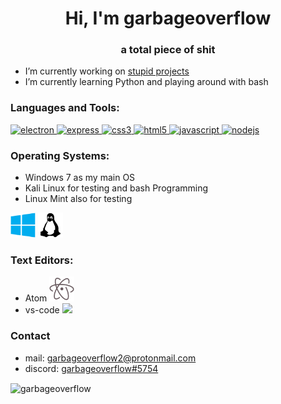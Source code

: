 <h1 align="center">Hi, I'm garbageoverflow</h1>
<h3 align="center">a total piece of shit</h3>

- I’m currently working on [stupid projects](garbageoverflow.github.io/site)
- I’m currently learning Python and playing around with bash

<h3 align="left">Languages and Tools:</h3>
<a href="https://www.electronjs.org" target="_blank"> <img src="https://devicons.github.io/devicon/devicon.git/icons/electron/electron-original.svg" alt="electron" width="40" height="40"/> </a> <a href="https://expressjs.com" target="_blank"> <img src="https://devicons.github.io/devicon/devicon.git/icons/express/express-original-wordmark.svg" alt="express" width="40" height="40"/> </a> <a href="https://www.w3schools.com/css/" target="_blank"> <img src="https://devicons.github.io/devicon/devicon.git/icons/css3/css3-original-wordmark.svg" alt="css3" width="40" height="40"/> </a> <a href="https://www.w3.org/html/" target="_blank"> <img src="https://devicons.github.io/devicon/devicon.git/icons/html5/html5-original-wordmark.svg" alt="html5" width="40" height="40"/> </a> <a href="https://developer.mozilla.org/en-US/docs/Web/JavaScript" target="_blank"> <img src="https://devicons.github.io/devicon/devicon.git/icons/javascript/javascript-original.svg" alt="javascript" width="40" height="40"/> </a> <a href="https://nodejs.org" target="_blank"> <img src="https://devicons.github.io/devicon/devicon.git/icons/nodejs/nodejs-original-wordmark.svg" alt="nodejs" width="40" height="40"/> </a> </p>

### Operating Systems:
- Windows 7 as my main OS
- Kali Linux for testing and bash Programming
- Linux Mint also for testing
<img src="https://raw.githubusercontent.com/devicons/devicon/40cd6bc89a299dc50ac289f8e3b071d0dff49d9c/icons/windows8/windows8-original.svg" alt="linux" width="40px">
<img src="https://raw.githubusercontent.com/devicons/devicon/40cd6bc89a299dc50ac289f8e3b071d0dff49d9c/icons/linux/linux-plain.svg" alt="linux" width="40px">

### Text Editors:
- Atom <img src="https://raw.githubusercontent.com/devicons/devicon/40cd6bc89a299dc50ac289f8e3b071d0dff49d9c/icons/atom/atom-original.svg" alt="nodejs" width="40" height="40"/>
- vs-code <img src="https://upload.wikimedia.org/wikipedia/commons/thumb/9/9a/Visual_Studio_Code_1.35_icon.svg/1200px-Visual_Studio_Code_1.35_icon.svg.png" width="40">

### Contact
- mail: [garbageoverflow2@protonmail.com](mailto:garbageoverflow2@protonmail.com)
- discord: [garbageoverflow#5754](https://www.discordapp.com/users/690103342411677706)

<p><img align="center" src="https://github-readme-stats.vercel.app/api/top-langs?username=garbageoverflow&show_icons=true&locale=en&layout=compact" alt="garbageoverflow" /></p>
